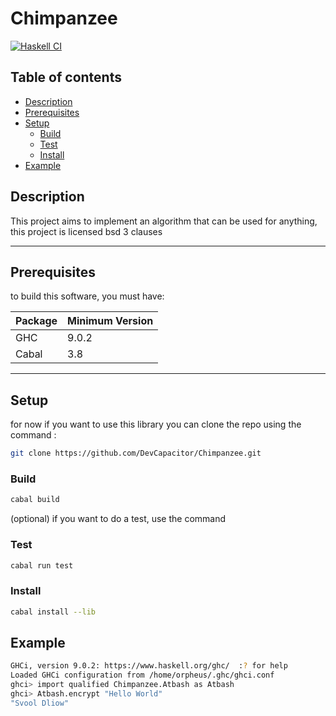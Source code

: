 # Chimpanzee

[![Haskell CI](https://github.com/aerphanas/Chimpanzee/actions/workflows/haskell.yml/badge.svg)](https://github.com/aerphanas/Chimpanzee/actions/workflows/haskell.yml)

## Table of contents

- [Description](#description)
- [Prerequisites](#prerequisites)
- [Setup](#setup)
  - [Build](#build)
  - [Test](#test)
  - [Install](#install)
- [Example](#example)

## Description

This project aims to implement an algorithm that can be used for anything, this project is licensed bsd 3 clauses

---

## Prerequisites

to build this software, you must have:

|Package|Minimum Version|
|-|-|
|GHC|9.0.2|
|Cabal|3.8|

---

## Setup

for now if you want to use this library you can clone the repo using the command :

```sh
git clone https://github.com/DevCapacitor/Chimpanzee.git
```

### Build

```sh
cabal build
```

(optional) if you want to do a test, use the command

### Test

```sh
cabal run test
```

### Install

```sh
cabal install --lib
```

## Example

```sh
GHCi, version 9.0.2: https://www.haskell.org/ghc/  :? for help
Loaded GHCi configuration from /home/orpheus/.ghc/ghci.conf
ghci> import qualified Chimpanzee.Atbash as Atbash
ghci> Atbash.encrypt "Hello World"
"Svool Dliow"
```